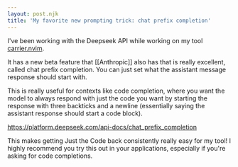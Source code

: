 ```yaml
---
layout: post.njk
title: 'My favorite new prompting trick: chat prefix completion'
---
```


I've been working with the Deepseek API while working on my tool [carrier.nvim](https://github.com/camdenclark/carrier.nvim).

It has a new beta feature that [[Anthropic]] also has that is really excellent, called chat prefix completion. You can just set what the assistant message response should start with.

This is really useful for contexts like code completion, where you want the model to always respond with just the code you want by starting the response with three backticks and a newline (essentially saying the assistant response should start a code block).

<https://platform.deepseek.com/api-docs/chat_prefix_completion>

This makes getting Just the Code back consistently really easy for my tool! I highly recommend you try this out in your applications, especially if you're asking for code completions.

